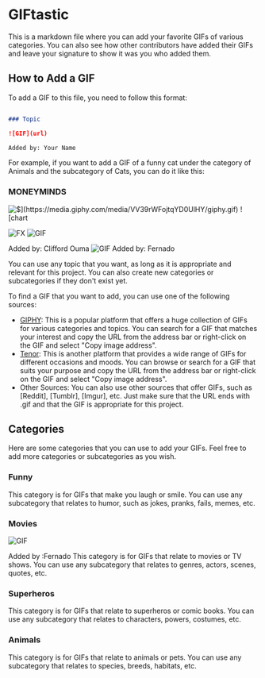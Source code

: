 # GIFtastic

This is a markdown file where you can add your favorite GIFs of various categories. You can also see how other contributors have added their GIFs and leave your signature to show it was you who added them.

## How to Add a GIF

To add a GIF to this file, you need to follow this format:

```markdown

### Topic

![GIF](url)

Added by: Your Name

```

For example, if you want to add a GIF of a funny cat under the category of Animals and the subcategory of Cats, you can do it like this:

### MONEYMINDS
![$$](https://media.giphy.com/media/VV39rWFojtqYD0UlHY/giphy.gif)
![$chart](https://media.giphy.com/media/Auhvsp2K3B8j0HiurA/giphy.gif)

![FX](https://media.giphy.com/media/Gx8FswADdeMIhsa3YN/giphy.gif)
![GIF](https://media4.giphy.com/media/v1.Y2lkPTc5MGI3NjExNzV6bGpjMnl1ZWRjY2pmdHkydWo5ZGI3a3k3cmVvYm5zZDh1bm03NiZlcD12MV9pbnRlcm5hbF9naWZfYnlfaWQmY3Q9Zw/moLThsnVIgqIjp3B91/giphy.gif)

Added by: Clifford Ouma
![GIF](https://media1.giphy.com/media/osAcIGTSyeovPq6Xph/giphy.webp?cid=ecf05e470kp0katbinaonlbkaogz9f1gcgtl5krivkwrtobc&ep=v1_gifs_related&rid=giphy.webp&ct=g)
Added by: Fernado


You can use any topic that you want, as long as it is appropriate and relevant for this project. You can also create new categories or subcategories if they don't exist yet.

To find a GIF that you want to add, you can use one of the following sources:

- [GIPHY](https://giphy.com/): This is a popular platform that offers a huge collection of GIFs for various categories and topics. You can search for a GIF that matches your interest and copy the URL from the address bar or right-click on the GIF and select "Copy image address".
- [Tenor](https://tenor.com/search/tenor-gifs): This is another platform that provides a wide range of GIFs for different occasions and moods. You can browse or search for a GIF that suits your purpose and copy the URL from the address bar or right-click on the GIF and select "Copy image address".
- Other Sources: You can also use other sources that offer GIFs, such as [Reddit], [Tumblr], [Imgur], etc. Just make sure that the URL ends with .gif and that the GIF is appropriate for this project.

## Categories

Here are some categories that you can use to add your GIFs. Feel free to add more categories or subcategories as you wish.
### Funny

This category is for GIFs that make you laugh or smile. You can use any subcategory that relates to humor, such as jokes, pranks, fails, memes, etc.

### Movies
 ![GIF](https://giphy.com/clips/HrithikRoshan-good-morning-wake-up-alarm-kvHd9YExkyQaRDvOdP)

Added by :Fernado
This category is for GIFs that relate to movies or TV shows. You can use any subcategory that relates to genres, actors, scenes, quotes, etc.

### Superheros

This category is for GIFs that relate to superheros or comic books. You can use any subcategory that relates to characters, powers, costumes, etc.

### Animals

This category is for GIFs that relate to animals or pets. You can use any subcategory that relates to species, breeds, habitats, etc.
